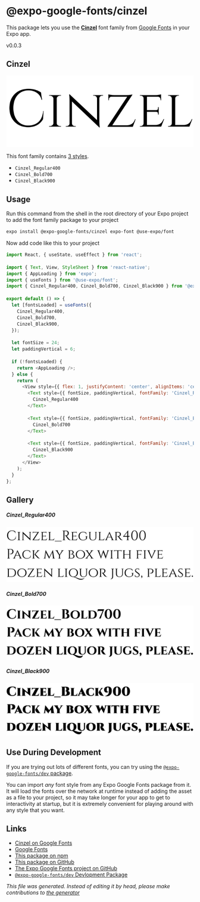 # @expo-google-fonts/cinzel

This package lets you use the [**Cinzel**](https://fonts.google.com/specimen/Cinzel) font family from [Google Fonts](https://fonts.google.com/) in your Expo app.

v0.0.3

## Cinzel

![Cinzel](./font-family.png)

This font family contains [3 styles](#gallery).

- `Cinzel_Regular400`
- `Cinzel_Bold700`
- `Cinzel_Black900`

## Usage

Run this command from the shell in the root directory of your Expo project to add the font family package to your project
```sh
expo install @expo-google-fonts/cinzel expo-font @use-expo/font
```

Now add code like this to your project
```js
import React, { useState, useEffect } from 'react';

import { Text, View, StyleSheet } from 'react-native';
import { AppLoading } from 'expo';
import { useFonts } from '@use-expo/font';
import { Cinzel_Regular400, Cinzel_Bold700, Cinzel_Black900 } from '@expo-google-fonts/cinzel';

export default () => {
  let [fontsLoaded] = useFonts({
    Cinzel_Regular400,
    Cinzel_Bold700,
    Cinzel_Black900,
  });

  let fontSize = 24;
  let paddingVertical = 6;

  if (!fontsLoaded) {
    return <AppLoading />;
  } else {
    return (
      <View style={{ flex: 1, justifyContent: 'center', alignItems: 'center' }}>
        <Text style={{ fontSize, paddingVertical, fontFamily: 'Cinzel_Regular400' }}>
          Cinzel_Regular400
        </Text>

        <Text style={{ fontSize, paddingVertical, fontFamily: 'Cinzel_Bold700' }}>
          Cinzel_Bold700
        </Text>

        <Text style={{ fontSize, paddingVertical, fontFamily: 'Cinzel_Black900' }}>
          Cinzel_Black900
        </Text>
      </View>
    );
  }
};

```

## Gallery

##### Cinzel_Regular400
![Cinzel_Regular400](./1a1d67206903b7688f4187df3dd0563dce75a49b26d036c7e88798adcd6c8fab.ttf.png)

##### Cinzel_Bold700
![Cinzel_Bold700](./d385de045feb981ef4256fb3f82d128c1835f686ed5611dd1c5b01e8b615e7bb.ttf.png)

##### Cinzel_Black900
![Cinzel_Black900](./fbb068fbb60eb4c57957c490b9e8c4b00d9c8cc14bd064d85fca96516f5ae46f.ttf.png)


## Use During Development

If you are trying out lots of different fonts, you can try using the [`@expo-google-fonts/dev` package](https://github.com/expo/google-fonts/tree/master/font-packages/dev#readme).

You can import *any* font style from any Expo Google Fonts package from it. It will load the fonts
over the network at runtime instead of adding the asset as a file to your project, so it may take longer
for your app to get to interactivity at startup, but it is extremely convenient
for playing around with any style that you want.

## Links

- [Cinzel on Google Fonts](https://fonts.google.com/specimen/Cinzel)
- [Google Fonts](https://fonts.google.com/)
- [This package on npm](https://www.npmjs.com/package/@expo-google-fonts/cinzel)
- [This package on GitHub](https://github.com/expo/google-fonts/tree/master/font-packages/cinzel)
- [The Expo Google Fonts project on GitHub](https://github.com/expo/google-fonts)
- [`@expo-google-fonts/dev` Devlopment Package](https://github.com/expo/google-fonts/tree/master/font-packages/dev)


*This file was generated. Instead of editing it by head, please make contributions to [the generator](https://github.com/expo/google-fonts/tree/master/packages/generator)*
